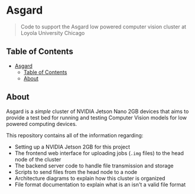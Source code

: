 # Asgard

> Code to support the Asgard low powered computer vision cluster at Loyola University Chicago

## Table of Contents

- [Asgard](#asgard)
  - [Table of Contents](#table-of-contents)
  - [About](#about)

## About

Asgard is a *simple* cluster of NVIDIA Jetson Nano 2GB devices that aims to provide a test bed for running and testing Computer Vision models for low powered computing devices.

This repository contains all of the information regarding:

- Setting up a NVIDIA Jetson 2GB for this project
- The frontend web interface for uploading jobs (`.img` files) to the head node of the cluster
- The backend server code to handle file transmission and storage
- Scripts to send files from the head node to a node
- Architecture diagrams to explain how this cluster is organized
- File format documentation to explain what is an isn't a valid file format
